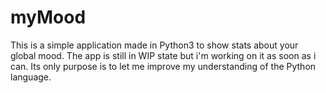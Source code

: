 # myMood
This is a simple application made in Python3 to show stats about your global mood.
The app is still in WIP state but i'm working on it as soon as i can.
Its only purpose is to let me improve my understanding of the Python language.
